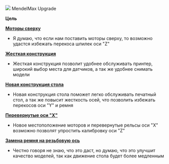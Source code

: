 ![](https://avatars0.githubusercontent.com/u/6559911?s=28) MendelMax Upgrade

**Цель**


[**Моторы сверху**](https://github.com/soda-io/mendel-upgrade/tree/master/Images/Motors)

- Я думаю, что если нам поставить моторы сверху, то возможно удастся избежать перекоса шпилек оси "Z"



[**Жесткая конструкция**](https://github.com/soda-io/mendel-upgrade/blob/master/Images/photo.jpg)


- Жесткая конструкция позволит удобнее обслуживать принтер, широкий выбор места для датчиков, а так же удобнее снимать модели


[**Новая конструкция стола**](https://github.com/soda-io/mendel-upgrade/tree/master/Images/New%20Bed)
- Новая конструкция стола поможет легко обслуживать печатный стол, а так же повысит жесткость осей, что позволить избежать перекосов оси "Y" и ремня


[**Перевернутые оси "X"**](https://github.com/soda-io/mendel-upgrade/tree/master/Images/X)

- Новое местоположение моторов и перевернутые рельсы оси "Х" возможно позволят упростить калибровку оси "Z"



[**Замена ремня на резьбовую ось**](https://github.com/soda-io/mendel-upgrade/tree/master/Images/New%20Y)

- Честно говоря не знаю, что это даст, но думаю, что это улучшит качество моделей, так как движение стола будет более медленным

